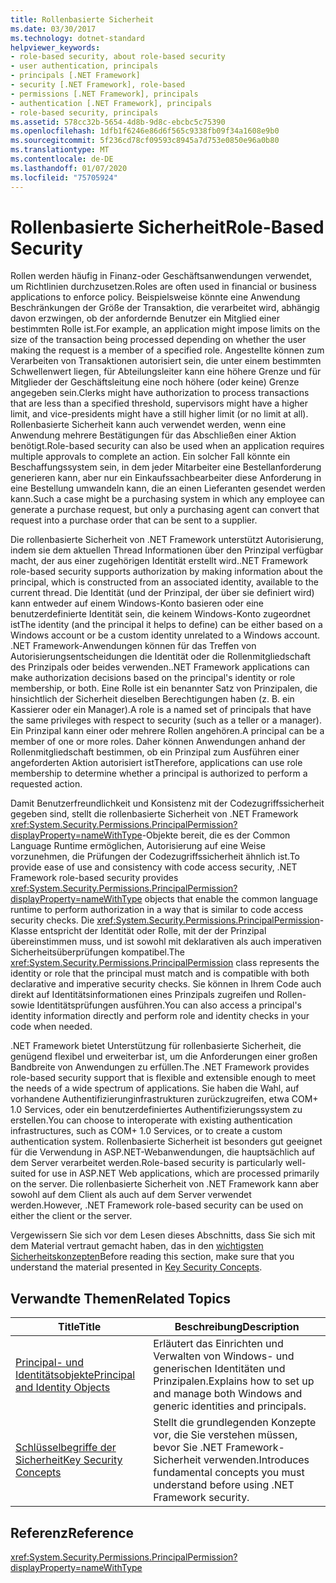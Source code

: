 ```yaml
---
title: Rollenbasierte Sicherheit
ms.date: 03/30/2017
ms.technology: dotnet-standard
helpviewer_keywords:
- role-based security, about role-based security
- user authentication, principals
- principals [.NET Framework]
- security [.NET Framework], role-based
- permissions [.NET Framework], principals
- authentication [.NET Framework], principals
- role-based security, principals
ms.assetid: 578cc32b-5654-4d8b-9d8c-ebcbc5c75390
ms.openlocfilehash: 1dfb1f6246e86d6f565c9338fb09f34a1608e9b0
ms.sourcegitcommit: 5f236cd78cf09593c8945a7d753e0850e96a0b80
ms.translationtype: MT
ms.contentlocale: de-DE
ms.lasthandoff: 01/07/2020
ms.locfileid: "75705924"
---
```

# <a name="role-based-security"></a><span data-ttu-id="46bb8-102">Rollenbasierte Sicherheit</span><span class="sxs-lookup"><span data-stu-id="46bb8-102">Role-Based Security</span></span>
<span data-ttu-id="46bb8-103">Rollen werden häufig in Finanz-oder Geschäftsanwendungen verwendet, um Richtlinien durchzusetzen.</span><span class="sxs-lookup"><span data-stu-id="46bb8-103">Roles are often used in financial or business applications to enforce policy.</span></span> <span data-ttu-id="46bb8-104">Beispielsweise könnte eine Anwendung Beschränkungen der Größe der Transaktion, die verarbeitet wird, abhängig davon erzwingen, ob der anfordernde Benutzer ein Mitglied einer bestimmten Rolle ist.</span><span class="sxs-lookup"><span data-stu-id="46bb8-104">For example, an application might impose limits on the size of the transaction being processed depending on whether the user making the request is a member of a specified role.</span></span> <span data-ttu-id="46bb8-105">Angestellte können zum Verarbeiten von Transaktionen autorisiert sein, die unter einem bestimmten Schwellenwert liegen, für Abteilungsleiter kann eine höhere Grenze und für Mitglieder der Geschäftsleitung eine noch höhere (oder keine) Grenze angegeben sein.</span><span class="sxs-lookup"><span data-stu-id="46bb8-105">Clerks might have authorization to process transactions that are less than a specified threshold, supervisors might have a higher limit, and vice-presidents might have a still higher limit (or no limit at all).</span></span> <span data-ttu-id="46bb8-106">Rollenbasierte Sicherheit kann auch verwendet werden, wenn eine Anwendung mehrere Bestätigungen für das Abschließen einer Aktion benötigt.</span><span class="sxs-lookup"><span data-stu-id="46bb8-106">Role-based security can also be used when an application requires multiple approvals to complete an action.</span></span> <span data-ttu-id="46bb8-107">Ein solcher Fall könnte ein Beschaffungssystem sein, in dem jeder Mitarbeiter eine Bestellanforderung generieren kann, aber nur ein Einkaufssachbearbeiter diese Anforderung in eine Bestellung umwandeln kann, die an einen Lieferanten gesendet werden kann.</span><span class="sxs-lookup"><span data-stu-id="46bb8-107">Such a case might be a purchasing system in which any employee can generate a purchase request, but only a purchasing agent can convert that request into a purchase order that can be sent to a supplier.</span></span>  
  
 <span data-ttu-id="46bb8-108">Die rollenbasierte Sicherheit von .NET Framework unterstützt Autorisierung, indem sie dem aktuellen Thread Informationen über den Prinzipal verfügbar macht, der aus einer zugehörigen Identität erstellt wird.</span><span class="sxs-lookup"><span data-stu-id="46bb8-108">.NET Framework role-based security supports authorization by making information about the principal, which is constructed from an associated identity, available to the current thread.</span></span> <span data-ttu-id="46bb8-109">Die Identität (und der Prinzipal, der über sie definiert wird) kann entweder auf einem Windows-Konto basieren oder eine benutzerdefinierte Identität sein, die keinem Windows-Konto zugeordnet ist</span><span class="sxs-lookup"><span data-stu-id="46bb8-109">The identity (and the principal it helps to define) can be either based on a Windows account or be a custom identity unrelated to a Windows account.</span></span> <span data-ttu-id="46bb8-110">.NET Framework-Anwendungen können für das Treffen von Autorisierungsentscheidungen die Identität oder die Rollenmitgliedschaft des Prinzipals oder beides verwenden.</span><span class="sxs-lookup"><span data-stu-id="46bb8-110">.NET Framework applications can make authorization decisions based on the principal's identity or role membership, or both.</span></span> <span data-ttu-id="46bb8-111">Eine Rolle ist ein benannter Satz von Prinzipalen, die hinsichtlich der Sicherheit dieselben Berechtigungen haben (z. B. ein Kassierer oder ein Manager).</span><span class="sxs-lookup"><span data-stu-id="46bb8-111">A role is a named set of principals that have the same privileges with respect to security (such as a teller or a manager).</span></span> <span data-ttu-id="46bb8-112">Ein Prinzipal kann einer oder mehrere Rollen angehören.</span><span class="sxs-lookup"><span data-stu-id="46bb8-112">A principal can be a member of one or more roles.</span></span> <span data-ttu-id="46bb8-113">Daher können Anwendungen anhand der Rollenmitgliedschaft bestimmen, ob ein Prinzipal zum Ausführen einer angeforderten Aktion autorisiert ist</span><span class="sxs-lookup"><span data-stu-id="46bb8-113">Therefore, applications can use role membership to determine whether a principal is authorized to perform a requested action.</span></span>  
  
 <span data-ttu-id="46bb8-114">Damit Benutzerfreundlichkeit und Konsistenz mit der Codezugriffssicherheit gegeben sind, stellt die rollenbasierte Sicherheit von .NET Framework <xref:System.Security.Permissions.PrincipalPermission?displayProperty=nameWithType>-Objekte bereit, die es der Common Language Runtime ermöglichen, Autorisierung auf eine Weise vorzunehmen, die Prüfungen der Codezugriffssicherheit ähnlich ist.</span><span class="sxs-lookup"><span data-stu-id="46bb8-114">To provide ease of use and consistency with code access security, .NET Framework role-based security provides <xref:System.Security.Permissions.PrincipalPermission?displayProperty=nameWithType> objects that enable the common language runtime to perform authorization in a way that is similar to code access security checks.</span></span> <span data-ttu-id="46bb8-115">Die <xref:System.Security.Permissions.PrincipalPermission>-Klasse entspricht der Identität oder Rolle, mit der der Prinzipal übereinstimmen muss, und ist sowohl mit deklarativen als auch imperativen Sicherheitsüberprüfungen kompatibel.</span><span class="sxs-lookup"><span data-stu-id="46bb8-115">The <xref:System.Security.Permissions.PrincipalPermission> class represents the identity or role that the principal must match and is compatible with both declarative and imperative security checks.</span></span> <span data-ttu-id="46bb8-116">Sie können in Ihrem Code auch direkt auf Identitätsinformationen eines Prinzipals zugreifen und Rollen- sowie Identitätsprüfungen ausführen.</span><span class="sxs-lookup"><span data-stu-id="46bb8-116">You can also access a principal's identity information directly and perform role and identity checks in your code when needed.</span></span>  
  
 <span data-ttu-id="46bb8-117">.NET Framework bietet Unterstützung für rollenbasierte Sicherheit, die genügend flexibel und erweiterbar ist, um die Anforderungen einer großen Bandbreite von Anwendungen zu erfüllen.</span><span class="sxs-lookup"><span data-stu-id="46bb8-117">The .NET Framework provides role-based security support that is flexible and extensible enough to meet the needs of a wide spectrum of applications.</span></span> <span data-ttu-id="46bb8-118">Sie haben die Wahl, auf vorhandene Authentifizierunginfrastrukturen zurückzugreifen, etwa COM+ 1.0 Services, oder ein benutzerdefiniertes Authentifizierungssystem zu erstellen.</span><span class="sxs-lookup"><span data-stu-id="46bb8-118">You can choose to interoperate with existing authentication infrastructures, such as COM+ 1.0 Services, or to create a custom authentication system.</span></span> <span data-ttu-id="46bb8-119">Rollenbasierte Sicherheit ist besonders gut geeignet für die Verwendung in ASP.NET-Webanwendungen, die hauptsächlich auf dem Server verarbeitet werden.</span><span class="sxs-lookup"><span data-stu-id="46bb8-119">Role-based security is particularly well-suited for use in ASP.NET Web applications, which are processed primarily on the server.</span></span> <span data-ttu-id="46bb8-120">Die rollenbasierte Sicherheit von .NET Framework kann aber sowohl auf dem Client als auch auf dem Server verwendet werden.</span><span class="sxs-lookup"><span data-stu-id="46bb8-120">However, .NET Framework role-based security can be used on either the client or the server.</span></span>  
  
 <span data-ttu-id="46bb8-121">Vergewissern Sie sich vor dem Lesen dieses Abschnitts, dass Sie sich mit dem Material vertraut gemacht haben, das in den [wichtigsten Sicherheitskonzepten](../../../docs/standard/security/key-security-concepts.md)</span><span class="sxs-lookup"><span data-stu-id="46bb8-121">Before reading this section, make sure that you understand the material presented in [Key Security Concepts](../../../docs/standard/security/key-security-concepts.md).</span></span>  
  
## <a name="related-topics"></a><span data-ttu-id="46bb8-122">Verwandte Themen</span><span class="sxs-lookup"><span data-stu-id="46bb8-122">Related Topics</span></span>  
  
|<span data-ttu-id="46bb8-123">Title</span><span class="sxs-lookup"><span data-stu-id="46bb8-123">Title</span></span>|<span data-ttu-id="46bb8-124">Beschreibung</span><span class="sxs-lookup"><span data-stu-id="46bb8-124">Description</span></span>|  
|-----------|-----------------|  
|[<span data-ttu-id="46bb8-125">Principal- und Identitätsobjekte</span><span class="sxs-lookup"><span data-stu-id="46bb8-125">Principal and Identity Objects</span></span>](../../../docs/standard/security/principal-and-identity-objects.md)|<span data-ttu-id="46bb8-126">Erläutert das Einrichten und Verwalten von Windows- und generischen Identitäten und Prinzipalen.</span><span class="sxs-lookup"><span data-stu-id="46bb8-126">Explains how to set up and manage both Windows and generic identities and principals.</span></span>|  
|[<span data-ttu-id="46bb8-127">Schlüsselbegriffe der Sicherheit</span><span class="sxs-lookup"><span data-stu-id="46bb8-127">Key Security Concepts</span></span>](../../../docs/standard/security/key-security-concepts.md)|<span data-ttu-id="46bb8-128">Stellt die grundlegenden Konzepte vor, die Sie verstehen müssen, bevor Sie .NET Framework-Sicherheit verwenden.</span><span class="sxs-lookup"><span data-stu-id="46bb8-128">Introduces fundamental concepts you must understand before using .NET Framework security.</span></span>|  
  
## <a name="reference"></a><span data-ttu-id="46bb8-129">Referenz</span><span class="sxs-lookup"><span data-stu-id="46bb8-129">Reference</span></span>  
 <xref:System.Security.Permissions.PrincipalPermission?displayProperty=nameWithType>
